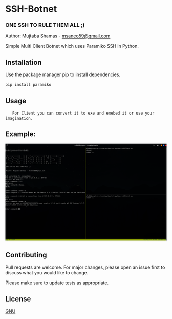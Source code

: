 # SSH-Botnet 
 
### ONE SSH TO RULE THEM ALL ;)
 
Author: Mujtaba Shamas - msaneo59@gmail.com

Simple Multi Client Botnet which uses Paramiko SSH in Python.

## Installation

Use the package manager [pip](https://pip.pypa.io/en/stable/) to install dependencies.

```bash
pip install paramiko
```

## Usage

```sudo python sshServer 127.0.0.1
   For Client you can convert it to exe and emebed it or use your imagination.
```


## Example: 
![alt text](https://raw.githubusercontent.com/codesceptre/SSH-Botnet/master/ssh-botnet.png)


## Contributing
Pull requests are welcome. For major changes, please open an issue first to discuss what you would like to change.

Please make sure to update tests as appropriate.

## License
[GNU]()
